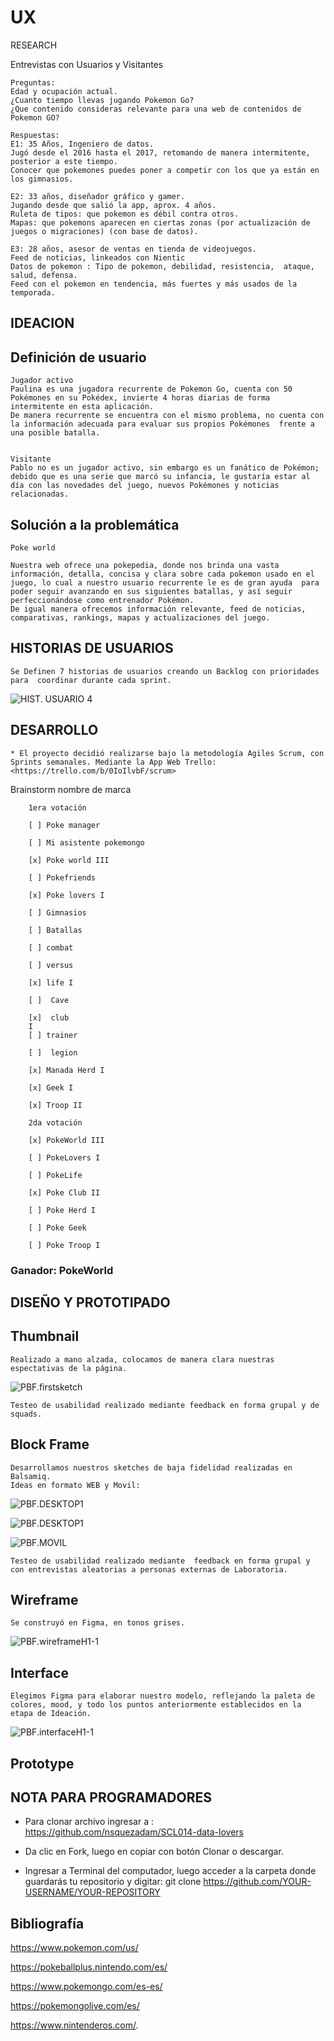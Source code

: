 # UX

RESEARCH

Entrevistas con Usuarios y Visitantes

    Preguntas: 
    Edad y ocupación actual.
    ¿Cuanto tiempo llevas jugando Pokemon Go? 
    ¿Que contenido consideras relevante para una web de contenidos de Pokemon GO?

    Respuestas:
    E1: 35 Años, Ingeniero de datos.
    Jugó desde el 2016 hasta el 2017, retomando de manera intermitente, posterior a este tiempo.
    Conocer que pokemones puedes poner a competir con los que ya están en los gimnasios.

    E2: 33 años, diseñador gráfico y gamer.
    Jugando desde que salió la app, aprox. 4 años.
    Ruleta de tipos: que pokemon es débil contra otros.
    Mapas: que pokemons aparecen en ciertas zonas (por actualización de juegos o migraciones) (con base de datos).

    E3: 28 años, asesor de ventas en tienda de videojuegos.
    Feed de noticias, linkeados con Nientic
    Datos de pokemon : Tipo de pokemon, debilidad, resistencia,  ataque, salud, defensa.    
    Feed con el pokemon en tendencia, más fuertes y más usados de la temporada.

## IDEACION

## Definición de usuario

    Jugador activo
    Paulina es una jugadora recurrente de Pokemon Go, cuenta con 50 Pokémones en su Pokédex, invierte 4 horas diarias de forma intermitente en esta aplicación.
    De manera recurrente se encuentra con el mismo problema, no cuenta con la información adecuada para evaluar sus propios Pokémones  frente a una posible batalla.


    Visitante
    Pablo no es un jugador activo, sin embargo es un fanático de Pokémon; debido que es una serie que marcó su infancia, le gustaría estar al día con las novedades del juego, nuevos Pokémones y noticias relacionadas.

## Solución a la problemática

    Poke world

    Nuestra web ofrece una pokepedia, donde nos brinda una vasta información, detalla, concisa y clara sobre cada pokemon usado en el juego, lo cual a nuestro usuario recurrente le es de gran ayuda  para poder seguir avanzando en sus siguientes batallas, y así seguir perfeccionándose como entrenador Pokémon.
    De igual manera ofrecemos información relevante, feed de noticias, comparativas, rankings, mapas y actualizaciones del juego.

## HISTORIAS DE USUARIOS  

    Se Definen 7 historias de usuarios creando un Backlog con prioridades para  coordinar durante cada sprint.

![HIST. USUARIO ](../src/imagenes/HUS1.png)
4
## DESARROLLO

    * El proyecto decidió realizarse bajo la metodología Agiles Scrum, con Sprints semanales. Mediante la App Web Trello: <https://trello.com/b/0IoIlvbF/scrum>

Brainstorm nombre de marca

        1era votación

        [ ] Poke manager

        [ ] Mi asistente pokemongo

        [x] Poke world III

        [ ] Pokefriends

        [x] Poke lovers I

        [ ] Gimnasios

        [ ] Batallas

        [ ] combat

        [ ] versus

        [x] life I

        [ ]  Cave

        [x]  club
        I
        [ ] trainer

        [ ]  legion

        [x] Manada Herd I

        [x] Geek I

        [x] Troop II

        2da votación

        [x] PokeWorld III

        [ ] PokeLovers I

        [ ] PokeLife

        [x] Poke Club II

        [ ] Poke Herd I

        [ ] Poke Geek

        [ ] Poke Troop I

### Ganador: PokeWorld

## DISEÑO Y PROTOTIPADO

## Thumbnail

    Realizado a mano alzada, colocamos de manera clara nuestras espectativas de la página.
![PBF.firstsketch ](../src/imagenes/firstsketch.jpeg)

    Testeo de usabilidad realizado mediante feedback en forma grupal y de squads.

## Block Frame

    Desarrollamos nuestros sketches de baja fidelidad realizadas en Balsamiq.
    Ideas en formato WEB y Movil:

![PBF.DESKTOP1 ](../src/imagenes/PBF-DESKTOP1.png)

![PBF.DESKTOP1 ](../src/imagenes/PBF-DESKTOP2.png)

![PBF.MOVIL ](../src/imagenes/PBF-MOVIL.png)

    Testeo de usabilidad realizado mediante  feedback en forma grupal y con entrevistas aleatorias a personas externas de Laboratoria.

## Wireframe

    Se construyó en Figma, en tonos grises.
![PBF.wireframeH1-1](../src/imagenes/wireframeH1-1.png)

## Interface

    Elegimos Figma para elaborar nuestro modelo, reflejando la paleta de colores, mood, y todo los puntos anteriormente establecidos en la etapa de Ideación.
![PBF.interfaceH1-1](../src/imagenes/interfaceH1-1.png)

## Prototype

## NOTA PARA PROGRAMADORES

- Para clonar archivo ingresar a : <https://github.com/nsquezadam/SCL014-data-lovers>

- Da clic en Fork, luego en copiar con botón Clonar o descargar.

- Ingresar a Terminal del computador, luego acceder a la carpeta donde guardarás tu repositorio y digitar: git clone
<https://github.com/YOUR-USERNAME/YOUR-REPOSITORY>

## Bibliografía

<https://www.pokemon.com/us/>

<https://pokeballplus.nintendo.com/es/>

<https://www.pokemongo.com/es-es/>

<https://pokemongolive.com/es/>

<https://www.nintenderos.com/>.
